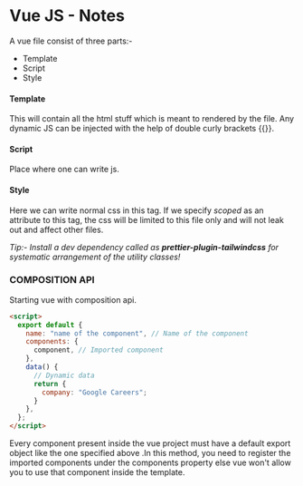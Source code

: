 # Vue JS - Notes

A vue file consist of three parts:-

- Template
- Script
- Style

#### Template

This will contain all the html stuff which is meant to rendered by the file. Any dynamic JS can be injected with the help of double curly brackets {{}}.

#### Script

Place where one can write js.

#### Style

Here we can write normal css in this tag. If we specify _scoped_ as an attribute to this tag, the css will be limited to this file only and will not leak out and affect other files.

_Tip:- Install a dev dependency called as **prettier-plugin-tailwindcss** for systematic arrangement of the utility classes!_

### COMPOSITION API

Starting vue with composition api.

```html
<script>
  export default {
    name: "name of the component", // Name of the component
    components: {
      component, // Imported component
    },
    data() {
      // Dynamic data
      return {
        company: "Google Careers";
      }
    },
  };
</script>
```

Every component present inside the vue project must have a default export object like the one specified above .In this method, you need to register the imported components under the components property else vue won't allow you to use that component inside the template.
